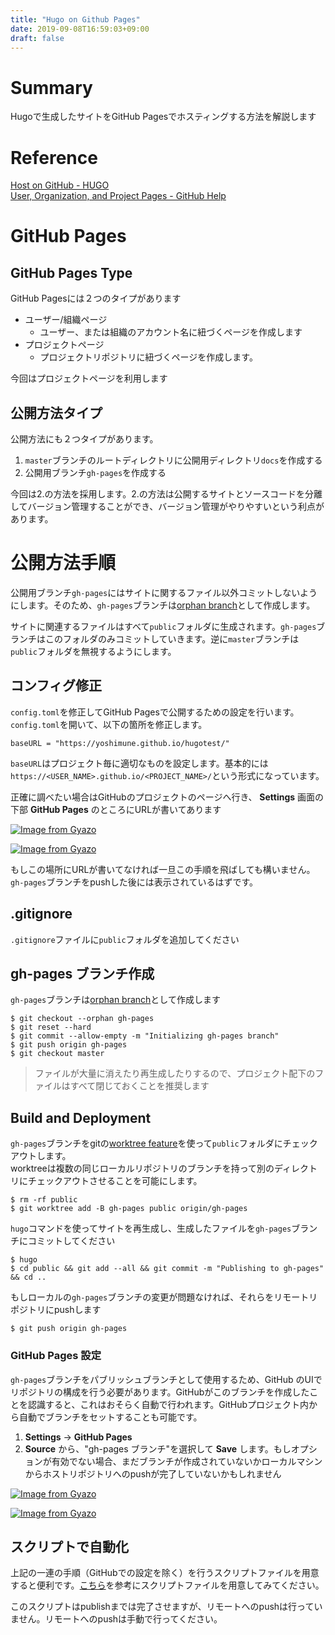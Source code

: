 ```yaml
---
title: "Hugo on Github Pages"
date: 2019-09-08T16:59:03+09:00
draft: false
---
```


# Summary

Hugoで生成したサイトをGitHub Pagesでホスティングする方法を解説します

# Reference

[Host on GitHub - HUGO](https://gohugo.io/hosting-and-deployment/hosting-on-github/)  
[User, Organization, and Project Pages - GitHub Help](https://help.github.com/en/articles/user-organization-and-project-pages#user--organization-pages)

# GitHub Pages

## GitHub Pages Type

GitHub Pagesには２つのタイプがあります

* ユーザー/組織ページ
	- ユーザー、または組織のアカウント名に紐づくページを作成します
* プロジェクトページ
	- プロジェクトリポジトリに紐づくページを作成します。

今回はプロジェクトページを利用します

## 公開方法タイプ

公開方法にも２つタイプがあります。

1. `master`ブランチのルートディレクトリに公開用ディレクトリ`docs`を作成する
2. 公開用ブランチ`gh-pages`を作成する

今回は2.の方法を採用します。2.の方法は公開するサイトとソースコードを分離してバージョン管理することができ、バージョン管理がやりやすいという利点があります。


# 公開方法手順

公開用ブランチ`gh-pages`にはサイトに関するファイル以外コミットしないようにします。そのため、`gh-pages`ブランチは[orphan branch](https://git-scm.com/docs/git-checkout/#git-checkout---orphanltnewbranchgt)として作成します。

サイトに関連するファイルはすべて`public`フォルダに生成されます。`gh-pages`ブランチはこのフォルダのみコミットしていきます。逆に`master`ブランチは`public`フォルダを無視するようにします。

## コンフィグ修正

`config.toml`を修正してGitHub Pagesで公開するための設定を行います。`config.toml`を開いて、以下の箇所を修正します。

```
baseURL = "https://yoshimune.github.io/hugotest/"
```

`baseURL`はプロジェクト毎に適切なものを設定します。基本的には`https://<USER_NAME>.github.io/<PROJECT_NAME>/`という形式になっています。

正確に調べたい場合はGitHubのプロジェクトのページへ行き、 **Settings** 画面の下部 **GitHub Pages** のところにURLが書いてあります

[![Image from Gyazo](https://i.gyazo.com/626b36b1383b2c3ffe70e32c650cb1b4.png)](https://gyazo.com/626b36b1383b2c3ffe70e32c650cb1b4)

[![Image from Gyazo](https://i.gyazo.com/4f9c95650bf14039695ef71a276ebcc1.png)](https://gyazo.com/4f9c95650bf14039695ef71a276ebcc1)

もしこの場所にURLが書いてなければ一旦この手順を飛ばしても構いません。`gh-pages`ブランチをpushした後には表示されているはずです。


## .gitignore

`.gitignore`ファイルに`public`フォルダを追加してください

## gh-pages ブランチ作成

`gh-pages`ブランチは[orphan branch](https://git-scm.com/docs/git-checkout/#git-checkout---orphanltnewbranchgt)として作成します

```
$ git checkout --orphan gh-pages
$ git reset --hard
$ git commit --allow-empty -m "Initializing gh-pages branch"
$ git push origin gh-pages
$ git checkout master
```

> ファイルが大量に消えたり再生成したりするので、プロジェクト配下のファイルはすべて閉じておくことを推奨します


## Build and Deployment

`gh-pages`ブランチをgitの[worktree feature](https://git-scm.com/docs/git-worktree)を使って`public`フォルダにチェックアウトします。  
worktreeは複数の同じローカルリポジトリのブランチを持って別のディレクトリにチェックアウトさせることを可能にします。

```
$ rm -rf public
$ git worktree add -B gh-pages public origin/gh-pages
```

`hugo`コマンドを使ってサイトを再生成し、生成したファイルを`gh-pages`ブランチにコミットしてください

```
$ hugo
$ cd public && git add --all && git commit -m "Publishing to gh-pages" && cd ..
```

もしローカルの`gh-pages`ブランチの変更が問題なければ、それらをリモートリポジトリにpushします

```
$ git push origin gh-pages
```

### GitHub Pages 設定

`gh-pages`ブランチをパブリッシュブランチとして使用するため、GitHub のUIでリポジトリの構成を行う必要があります。GitHubがこのブランチを作成したことを認識すると、これはおそらく自動で行われます。GitHubプロジェクト内から自動でブランチをセットすることも可能です。


1. **Settings** → **GitHub Pages**
2. **Source** から、"gh-pages ブランチ"を選択して **Save** します。もしオプションが有効でない場合、まだブランチが作成されていないかローカルマシンからホストリポジトリへのpushが完了していないかもしれません

[![Image from Gyazo](https://i.gyazo.com/626b36b1383b2c3ffe70e32c650cb1b4.png)](https://gyazo.com/626b36b1383b2c3ffe70e32c650cb1b4)

[![Image from Gyazo](https://i.gyazo.com/5b86accad25dded869e505375606d383.png)](https://gyazo.com/5b86accad25dded869e505375606d383)

## スクリプトで自動化

上記の一連の手順（GitHubでの設定を除く）を行うスクリプトファイルを用意すると便利です。[こちら](https://github.com/yoshimune/hugotest/blob/master/publish_to_ghpages.sh)を参考にスクリプトファイルを用意してみてください。

このスクリプトはpublishまでは完了させますが、リモートへのpushは行っていません。リモートへのpushは手動で行ってください。
